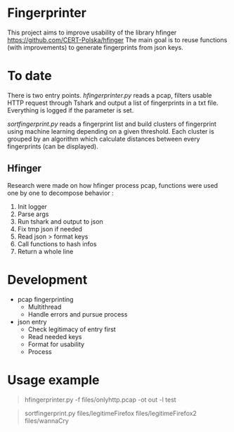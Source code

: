 # Fingerprinter

This project aims to improve usability of the library hfinger https://github.com/CERT-Polska/hfinger
The main goal is to reuse functions (with improvements) to generate fingerprints from json keys.

# To date

There is two entry points.
_hfingerprinter.py_ reads a pcap, filters usable HTTP request through Tshark and output a list of fingerprints in a txt file. Everything is logged if the parameter is set.

_sortfingerprint.py_ reads a fingerprint list and build clusters of fingerprint using machine learning depending on a given threshold. Each cluster is grouped by an algorithm which calculate distances between every fingerprints (can be displayed). 

## Hfinger

Research were made on how hfinger process pcap, functions were used one by one to decompose behavior :

1. Init logger
2. Parse args
3. Run tshark and output to json
4. Fix tmp json if needed
5. Read json > format keys
6. Call functions to hash infos
7. Return a whole line

# Development

- pcap fingerprinting
    - Multithread
    - Handle errors and pursue process
- json entry
    - Check legitimacy of entry first
    - Read needed keys
    - Format for usability
    - Process

# Usage example
> hfingerprinter.py -f files/onlyhttp.pcap -ot out -l test

> sortfingerprint.py files/legitimeFirefox files/legitimeFirefox2 files/wannaCry